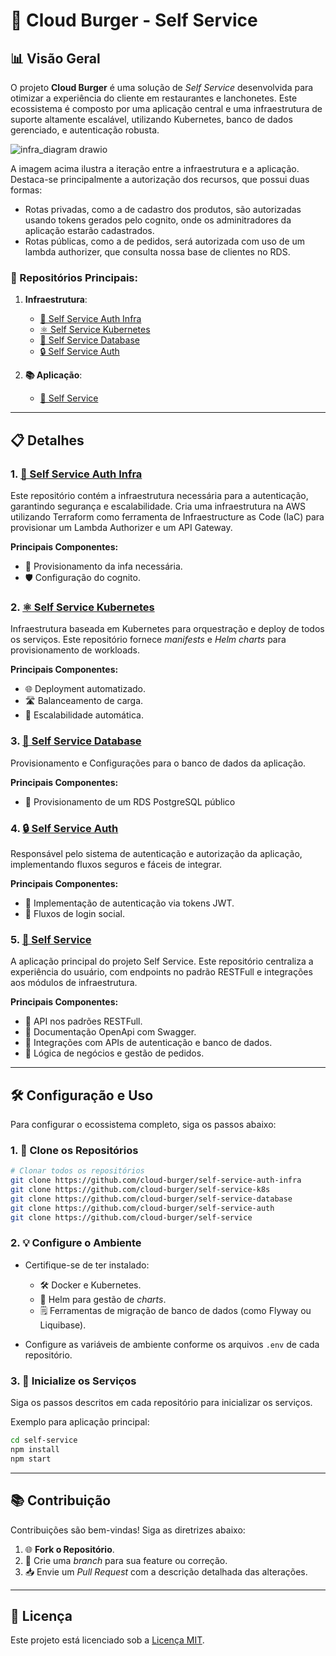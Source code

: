 # 🍔 Cloud Burger - Self Service

## 📊 Visão Geral
O projeto **Cloud Burger** é uma solução de *Self Service* desenvolvida para otimizar a experiência do cliente em restaurantes e lanchonetes. Este ecossistema é composto por uma aplicação central e uma infraestrutura de suporte altamente escalável, utilizando Kubernetes, banco de dados gerenciado, e autenticação robusta.

![infra_diagram drawio](https://github.com/user-attachments/assets/65ba327a-e43b-4d10-838f-bbece4c7eddf)

A imagem acima ilustra a iteração entre a infraestrutura e a aplicação. Destaca-se principalmente a autorização dos recursos, que possui duas formas:
- Rotas privadas, como a de cadastro dos produtos, são autorizadas usando tokens gerados pelo cognito, onde os adminitradores da aplicação estarão cadastrados.
- Rotas públicas, como a de pedidos, será autorizada com uso de um lambda authorizer, que consulta nossa base de clientes no RDS.


### 📄 Repositórios Principais:

1. **Infraestrutura**:
   - [🔑 Self Service Auth Infra](https://github.com/cloud-burger/self-service-auth-infra)
   - [⚛️ Self Service Kubernetes](https://github.com/cloud-burger/self-service-k8s)
   - [📁 Self Service Database](https://github.com/cloud-burger/self-service-database)
   - [🔒 Self Service Auth](https://github.com/cloud-burger/self-service-auth)

2. **📚 Aplicação**:
   - [🍔 Self Service](https://github.com/cloud-burger/self-service)

---

## 📋 Detalhes

### 1. [🔑 Self Service Auth Infra](https://github.com/cloud-burger/self-service-auth-infra)
Este repositório contém a infraestrutura necessária para a autenticação, garantindo segurança e escalabilidade. Cria uma infraestrutura na AWS utilizando Terraform como ferramenta de Infraestructure as Code (IaC) para provisionar um Lambda Authorizer e um API Gateway.

**Principais Componentes:**
- 🔧 Provisionamento da infa necessária.
- 🛡️ Configuração do cognito.

### 2. [⚛️ Self Service Kubernetes](https://github.com/cloud-burger/self-service-k8s)
Infraestrutura baseada em Kubernetes para orquestração e deploy de todos os serviços. Este repositório fornece *manifests* e *Helm charts* para provisionamento de workloads.

**Principais Componentes:**
- 🌐 Deployment automatizado.
- 🛣️ Balanceamento de carga.
- 🌆 Escalabilidade automática.

### 3. [📁 Self Service Database](https://github.com/cloud-burger/self-service-database)
Provisionamento e Configurações para o banco de dados da aplicação.

**Principais Componentes:**
- 🔧 Provisionamento de um RDS PostgreSQL público

### 4. [🔒 Self Service Auth](https://github.com/cloud-burger/self-service-auth)
Responsável pelo sistema de autenticação e autorização da aplicação, implementando fluxos seguros e fáceis de integrar.

**Principais Componentes:**
- 🔑 Implementação de autenticação via tokens JWT.
- 📢 Fluxos de login social.

### 5. [🍔 Self Service](https://github.com/cloud-burger/self-service)
A aplicação principal do projeto Self Service. Este repositório centraliza a experiência do usuário, com endpoints no padrão RESTFull e integrações aos módulos de infraestrutura.

**Principais Componentes:**
- 📲  API nos padrões RESTFull.
- 📲  Documentação OpenApi com Swagger.
- 📡 Integrações com APIs de autenticação e banco de dados.
- 💼 Lógica de negócios e gestão de pedidos.

---

## 🛠️ Configuração e Uso
Para configurar o ecossistema completo, siga os passos abaixo:

### 1. 📓 Clone os Repositórios
```bash
# Clonar todos os repositórios
git clone https://github.com/cloud-burger/self-service-auth-infra
git clone https://github.com/cloud-burger/self-service-k8s
git clone https://github.com/cloud-burger/self-service-database
git clone https://github.com/cloud-burger/self-service-auth
git clone https://github.com/cloud-burger/self-service
```

### 2. 💡 Configure o Ambiente
- Certifique-se de ter instalado:
  - 🛠️ Docker e Kubernetes.
  - 🌱 Helm para gestão de *charts*.
  - 🗒️ Ferramentas de migração de banco de dados (como Flyway ou Liquibase).

- Configure as variáveis de ambiente conforme os arquivos `.env` de cada repositório.

### 3. 🔄 Inicialize os Serviços
Siga os passos descritos em cada repositório para inicializar os serviços.

Exemplo para aplicação principal:
```bash
cd self-service
npm install
npm start
```

---

## 📚 Contribuição
Contribuições são bem-vindas! Siga as diretrizes abaixo:

1. 🌐 **Fork o Repositório**.
2. 🔧 Crie uma *branch* para sua feature ou correção.
3. 📥 Envie um *Pull Request* com a descrição detalhada das alterações.

---

## 📃 Licença
Este projeto está licenciado sob a [Licença MIT](https://opensource.org/licenses/MIT).
